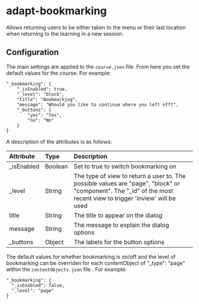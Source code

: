 adapt-bookmarking
===============

Allows returning users to be either taken to the menu or their last location when returning to the learning in a new session.

## Configuration

The main settings are applied to the `course.json` file. From here you set the default values for the course. For example:

    "_bookmarking": {
        "_isEnabled": true,
        "_level": "block",
        "title": "Bookmarking",
        "message": "Whould you like to continue where you left off?",
        "_buttons": {
            "yes": "Yes",
            "no": "No"
        }
    }

A description of the attributes is as follows:

| Attribute        | Type| Description|
| :------------ |:-------------|:-----|
| _isEnabled  | Boolean   | Set to true to switch bookmarking on
| _level  | String   | The type of view to return a user to. The possible values are "page", "block" or "component". The "_id" of the most recent view to trigger 'inview' will be used
| title  | String   | The title to appear on the dialog
| message  | String   | The message to explain the dialog options
| _buttons    | Object   | The labels for the button options

The default values for whether bookmarking is on/off and the level of bookmarking can be overriden for each contentObject of "_type": "page" within the `contentObjects.json` file . For example:

    "_bookmarking": {
      "_isEnabled": false,
      "_level": "page"
    }
